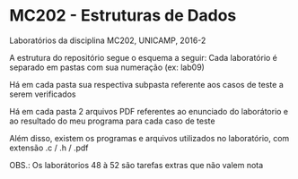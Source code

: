 # MC202 - Estruturas de Dados
Laboratórios da disciplina MC202, UNICAMP, 2016-2

A estrutura do repositório segue o esquema a seguir:
  Cada laboratório é separado em pastas com sua numeração (ex: lab09)

  Há em cada pasta sua respectiva subpasta referente aos casos de teste a serem verificados

  Há em cada pasta 2 arquivos PDF referentes ao enunciado do laborátorio e ao resultado do meu programa para cada caso de teste

  Além disso, existem os programas e arquivos utilizados no laboratório, com extensão .c / .h / .pdf

OBS.: Os laborátorios 48 à 52 são tarefas extras que não valem nota
